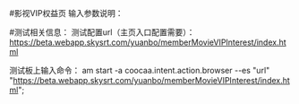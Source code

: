 #影视VIP权益页
输入参数说明：

#测试相关信息：
测试配置url（主页入口配置需要）：
https://beta.webapp.skysrt.com/yuanbo/memberMovieVIPInterest/index.html

测试板上输入命令：
am start -a coocaa.intent.action.browser --es "url"  "https://beta.webapp.skysrt.com/yuanbo/memberMovieVIPInterest/index.html";